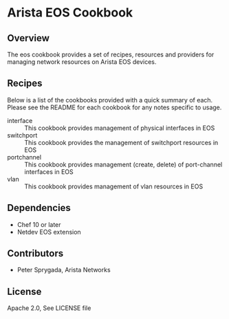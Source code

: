 # Arista EOS Cookbook

## Overview
The eos cookbook provides a set of recipes, resources and providers for managing network resources on Arista EOS devices.   


## Recipes
Below is a list of the cookbooks provided with a quick summary of each.  Please see the README for each cookbook for any notes specific to usage.

<dl>
<dt>interface</dt> 
<dd>This cookbook provides management of physical interfaces in EOS</dd>

<dt>switchport</dt>
<dd>This cookbook provides the management of switchport resources in EOS</dd>

<dt>portchannel</dt>
<dd>This cookbook provides  management (create, delete) of port-channel interfaces in EOS</dd>

<dt>vlan</dt>
<dd>This cookbook provides management of vlan resources in EOS</dd>
</dl>

## Dependencies
  * Chef 10 or later
  * Netdev EOS extension

## Contributors
  * Peter Sprygada, Arista Networks

## License
Apache 2.0, See LICENSE file